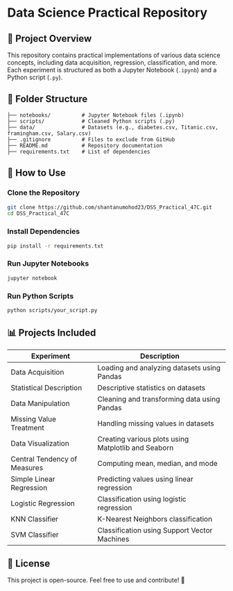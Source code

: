 # Data Science Practical Repository

## 📌 Project Overview
This repository contains practical implementations of various data science concepts, including data acquisition, regression, classification, and more. Each experiment is structured as both a Jupyter Notebook (`.ipynb`) and a Python script (`.py`).

## 📂 Folder Structure
```
├── notebooks/          # Jupyter Notebook files (.ipynb)
├── scripts/            # Cleaned Python scripts (.py)
├── data/               # Datasets (e.g., diabetes.csv, Titanic.csv, framingham.csv, Salary.csv)
├── .gitignore          # Files to exclude from GitHub
├── README.md           # Repository documentation
├── requirements.txt    # List of dependencies
```

## 🚀 How to Use
### Clone the Repository
```bash
git clone https://github.com/shantanumohod23/DSS_Practical_47C.git
cd DSS_Practical_47C
```

### Install Dependencies
```bash
pip install -r requirements.txt
```

### Run Jupyter Notebooks
```bash
jupyter notebook
```

### Run Python Scripts
```bash
python scripts/your_script.py
```

## 📊 Projects Included
| Experiment | Description |
|------------|------------|
| Data Acquisition | Loading and analyzing datasets using Pandas |
| Statistical Description | Descriptive statistics on datasets |
| Data Manipulation | Cleaning and transforming data using Pandas |
| Missing Value Treatment | Handling missing values in datasets |
| Data Visualization | Creating various plots using Matplotlib and Seaborn |
| Central Tendency of Measures | Computing mean, median, and mode |
| Simple Linear Regression | Predicting values using linear regression |
| Logistic Regression | Classification using logistic regression |
| KNN Classifier | K-Nearest Neighbors classification |
| SVM Classifier | Classification using Support Vector Machines |

## 📜 License
This project is open-source. Feel free to use and contribute! 🎯
